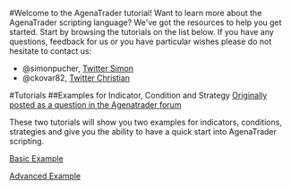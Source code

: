 #Welcome to the AgenaTrader tutorial!
Want to learn more about the AgenaTrader scripting language? We've got the resources to help you get started. Start by browsing the tutorials on the list below.
If you have any questions, feedback for us or you have particular wishes please do not hesitate to contact us:
* @simonpucher, [Twitter Simon](https://twitter.com/SimonPucher)
* @ckovar82, [Twitter Christian](https://twitter.com/ckovar82)

#Tutorials
##Examples for Indicator, Condition and Strategy
[Originally posted as a question in the Agenatrader forum](http://www.tradeescort.com/phpbb_de/viewtopic.php?f=18&t=2680&p=11739)

These two tutorials will show you two examples for indicators, conditions, strategies and give you the ability to have a quick start into AgenaTrader scripting.

[Basic Example](./Example_Indicator_Condition_Strategy_Basic/README.md)

[Advanced Example](./Example_Indicator_Condition_Strategy_Advanced/README.md)
